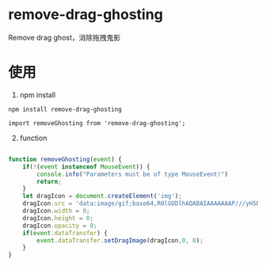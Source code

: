 # remove-drag-ghosting
Remove drag ghost，消除拖拽鬼影

# 使用

1. npm install

```
npm install remove-drag-ghosting

import removeGhosting from 'remove-drag-ghosting';
```

2. function

```javascript

function removeGhosting(event) {
    if(!(event instanceof MouseEvent)) {
        console.info("Parameters must be of type MouseEvent!")
        return;
    }
    let dragIcon = document.createElement('img');
    dragIcon.src = 'data:image/gif;base64,R0lGODlhAQABAIAAAAAAAP///yH5BAEAAAAALAAAAAABAAEAAAIBRAA7',
    dragIcon.width = 0;
    dragIcon.height = 0;
    dragIcon.opacity = 0;
    if(event.dataTransfer) {
        event.dataTransfer.setDragImage(dragIcon,0, 0);
    }
}
```